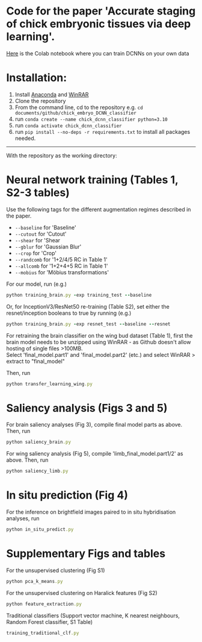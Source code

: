 # Code for the paper 'Accurate staging of chick embryonic tissues via deep learning'.

[Here](https://colab.research.google.com/drive/1wH53iao1chYqNcCUbx7cXNvgCMm0gRFT?usp=sharing) is the Colab notebook where you can train DCNNs on your own data 


# Installation:

1. Install [Anaconda](https://docs.anaconda.com/anaconda/install/index.html) and [WinRAR](https://www.win-rar.com/postdownload.html?&L=0)
2. Clone the repository
3. From the command line, cd to the repository e.g. ```cd documents/github/chick_embryo_DCNN_classifier```
4. run ```conda create --name chick_dcnn_classifier python=3.10```
5. run ```conda activate chick_dcnn_classifier```
6. run ```pip install --no-deps -r requirements.txt``` to install all packages needed.

---
With the repository as the working directory:

# Neural network training (Tables 1, S2-3 tables)

Use the following tags for the different augmentation regimes described in the paper.


*   ```--baseline``` for 'Baseline' 
*  ```--cutout``` for 'Cutout'
*   ```--shear``` for 'Shear
*   ```--gblur``` for 'Gaussian Blur'
*   ```--crop``` for 'Crop'
*   ```--randcomb``` for '1+2/4/5 RC in Table 1'
*   ```--allcomb``` for '1+2+4+5 RC in Table 1'
*   ```--mobius``` for 'Möbius transformations'


For our model, run  (e.g.)

```rb
python training_brain.py -exp training_test --baseline
```

Or, for InceptionV3/ResNet50 re-training (Table S2), set either the resnet/inception booleans to true by running (e.g.) 

```rb
python training_brain.py -exp resnet_test --baseline --resnet
``` 

For retraining the brain classifier on the wing bud dataset (Table 1), first the brain model needs to be unzipped using WinRAR - as Github doesn't allow hosting of single files >100MB.\
Select 'final_model.part1' and 'final_model.part2' (etc.) and select WinRAR > extract to "final_model\"

Then, run
```rb
python transfer_learning_wing.py
```

# Saliency analysis (Figs 3 and 5)

For brain saliency analyses (Fig 3), compile final model parts as above.
Then, run 
```rb
python saliency_brain.py
```

For wing saliency analysis (Fig 5), compile 'limb_final_model.part1/2' as above.
Then, run
```rb
python saliency_limb.py
```

# In situ prediction (Fig 4)

For the inference on brightfield images paired to in situ hybridisation analyses, run 

```rb
python in_situ_predict.py
```

# Supplementary Figs and tables
For the unsupervised clustering (Fig S1)

```rb
python pca_k_means.py
```
For the unsupervised clustering on Haralick features (Fig S2)
```rb
python feature_extraction.py
```

Traditional classifiers (Support vector machine, K nearest neighbours, Random Forest classifier, S1 Table)

```rb
training_traditional_clf.py
```
